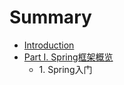 # Summary

* [Introduction](README.md)
* [Part I. Spring框架概览](part-i-spring框架概览.md)
    * 1. Spring入门

